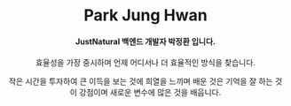 <div align="center">
  
# Park Jung Hwan

#### JustNatural 백엔드 개발자 박정환 입니다.

효율성을 가장 중시하며 언제 어디서나 더 효율적인 방식을 찾습니다.

작은 시간을 투자하여 큰 이득을 보는 것에 희열을 느끼며 배운 것은 기억을 잘 하는 것이 강점이며 새로운 변수에 많은 것을 배웁니다.
</div>
